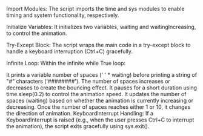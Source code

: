 Import Modules: The script imports the time and sys modules to enable timing and system functionality, respectively.

Initialize Variables: It initializes two variables, waiting and waitingIncreasing, to control the animation.

Try-Except Block: The script wraps the main code in a try-except block to handle a keyboard interruption (Ctrl+C) gracefully.

Infinite Loop: Within the infinite while True loop:

It prints a variable number of spaces (' ' * waiting) before printing a string of "#" characters ('########'). The number of spaces increases or decreases to create the bouncing effect.
It pauses for a short duration using time.sleep(0.2) to control the animation speed.
It updates the number of spaces (waiting) based on whether the animation is currently increasing or decreasing. Once the number of spaces reaches either 1 or 10, it changes the direction of animation.
KeyboardInterrupt Handling: If a KeyboardInterrupt is raised (e.g., when the user presses Ctrl+C to interrupt the animation), the script exits gracefully using sys.exit().
